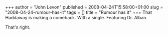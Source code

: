 +++
author = "John Levon"
published = 2008-04-24T15:58:00+01:00
slug = "2008-04-24-rumour-has-it"
tags = []
title = "Rumour has it"
+++
That Haddaway is making a comeback. With a single. Featuring Dr.
Alban.  
  
That's right.
